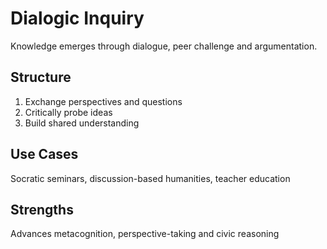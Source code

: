 # Dialogic Inquiry

Knowledge emerges through dialogue, peer challenge and argumentation.

## Structure
1. Exchange perspectives and questions
2. Critically probe ideas
3. Build shared understanding

## Use Cases
Socratic seminars, discussion-based humanities, teacher education

## Strengths
Advances metacognition, perspective-taking and civic reasoning
